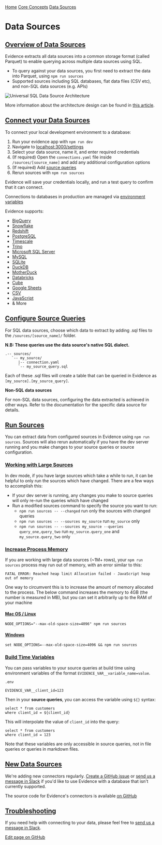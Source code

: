 [Home](https://docs.evidence.dev/) [Core Concepts](https://docs.evidence.dev/core-concepts) [Data Sources](https://docs.evidence.dev/core-concepts/data-sources)

# Data Sources

## [Overview of Data Sources](https://docs.evidence.dev/core-concepts/data-sources\#overview-of-data-sources)

Evidence extracts all data sources into a common storage format (called Parquet) to enable querying across multiple data sources using SQL.

- To query against your data sources, you first need to extract the data into Parquet, using `npm run sources`
- Supported sources including SQL databases, flat data files (CSV etc), and non-SQL data sources (e.g. APIs)

![Universal SQL Data Source Architecture](https://docs.evidence.dev/img/usql-architecture.png)

More information about the architecture design can be found in [this article](https://evidence.dev/blog/why-we-built-usql).

## [Connect your Data Sources](https://docs.evidence.dev/core-concepts/data-sources\#connect-your-data-sources)

To connect your local development environment to a database:

1. Run your evidence app with `npm run dev`
2. Navigate to [localhost:3000/settings](http://localhost:3000/settings)
3. Select your data source, name it, and enter required credentials
4. (If required) Open the `connections.yaml` file inside `/sources/[source_name]` and add any additional configuration options
5. (If required) Add [source queries](https://docs.evidence.dev/core-concepts/data-sources#configure-source-queries)
6. Rerun sources with `npm run sources`

Evidence will save your credentials locally, and run a test query to confirm that it can connect.

Connections to databases in production are managed via [environment variables](https://docs.evidence.dev/reference/cli#environment-variables)

Evidence supports:

- [BigQuery](https://docs.evidence.dev/core-concepts/data-sources/bigquery)
- [Snowflake](https://docs.evidence.dev/core-concepts/data-sources/snowflake)
- [Redshift](https://docs.evidence.dev/core-concepts/data-sources/redshift)
- [PostgreSQL](https://docs.evidence.dev/core-concepts/data-sources/postgres)
- [Timescale](https://docs.evidence.dev/core-concepts/data-sources/postgres)
- [Trino](https://docs.evidence.dev/core-concepts/data-sources/trino)
- [Microsoft SQL Server](https://docs.evidence.dev/core-concepts/data-sources/mssql)
- [MySQL](https://docs.evidence.dev/core-concepts/data-sources/mysql)
- [SQLite](https://docs.evidence.dev/core-concepts/data-sources/sqlite)
- [DuckDB](https://docs.evidence.dev/core-concepts/data-sources/duckdb)
- [MotherDuck](https://docs.evidence.dev/core-concepts/data-sources/motherduck)
- [Databricks](https://docs.evidence.dev/core-concepts/data-sources/databricks)
- [Cube](https://docs.evidence.dev/core-concepts/data-sources/postgres#cube)
- [Google Sheets](https://docs.evidence.dev/core-concepts/data-sources/google-sheets)
- [CSV](https://docs.evidence.dev/core-concepts/data-sources/csv)
- [JavaScript](https://docs.evidence.dev/core-concepts/data-sources/javascript)
- & More

## [Configure Source Queries](https://docs.evidence.dev/core-concepts/data-sources\#configure-source-queries)

For SQL data sources, choose which data to extract by adding .sql files to the `/sources/[source_name]/` folder.

**N.B: These queries use the data source's native SQL dialect.**

```text-sm code
.-- sources/
   `-- my_source/
      |-- connection.yaml
      `-- my_source_query.sql
```

Each of these .sql files will create a table that can be queried in Evidence as `[my_source].[my_source_query]`.

**Non-SQL data sources**

For non-SQL data sources, configuring the data extracted is achieved in other ways. Refer to the documentation for the specific data source for details.

## [Run Sources](https://docs.evidence.dev/core-concepts/data-sources\#run-sources)

You can extract data from configured sources in Evidence using `npm run sources`. Sources will also rerun automatically if you have the dev server running and you make changes to your source queries or source configuration.

### [Working with Large Sources](https://docs.evidence.dev/core-concepts/data-sources\#working-with-large-sources)

In dev mode, if you have large sources which take a while to run, it can be helpful to only run the sources which have changed. There are a few ways to accomplish this:

- If your dev server is running, any changes you make to source queries will only re-run the queries which have changed
- Run a modified sources command to specify the source you want to run:
  - `npm run sources -- --changed` run only the sources with changed queries
  - `npm run sources -- --sources my_source` run `my_source` only
  - `npm run sources -- --sources my_source --queries query_one,query_two` run `my_source.query_one` and `my_source.query_two` only

### [Increase Process Memory](https://docs.evidence.dev/core-concepts/data-sources\#increase-process-memory)

If you are working with large data sources (~1M+ rows), your `npm run sources` process may run out of memory, with an error similar to this:

```text-sm code
FATAL ERROR: Reached heap limit Allocation failed - JavaScript heap out of memory
```

One way to circumvent this is to increase the amount of memory allocated to the process. The below command increases the memory to 4GB (the number is measured in MB), but you can set it arbitrarily up to the RAM of your machine

#### [Mac OS / Linux](https://docs.evidence.dev/core-concepts/data-sources\#mac-os--linux)

```text-sm code
NODE_OPTIONS="--max-old-space-size=4096" npm run sources
```

#### [Windows](https://docs.evidence.dev/core-concepts/data-sources\#windows)

```text-sm code
set NODE_OPTIONS=--max-old-space-size=4096 && npm run sources
```

### [Build Time Variables](https://docs.evidence.dev/core-concepts/data-sources\#build-time-variables)

You can pass variables to your source queries at build time using environment variables of the format `EVIDENCE_VAR__variable_name=value`.

`.env`

```text-sm bash
EVIDENCE_VAR__client_id=123
```

Then in your **source queries**, you can access the variable using `${}` syntax:

```text-sm sql
select * from customers
where client_id = ${client_id}
```

This will interpolate the value of `client_id` into the query:

```text-sm sql
select * from customers
where client_id = 123
```

Note that these variables are only accessible in source queries, not in file queries or queries in markdown files.

## [New Data Sources](https://docs.evidence.dev/core-concepts/data-sources\#new-data-sources)

We're adding new connectors regularly. [Create a GitHub issue](https://github.com/evidence-dev/evidence/issues) or [send us a message in Slack](https://slack.evidence.dev/) if you'd like to use Evidence with a database that isn't currently supported.

The source code for Evidence's connectors is available [on GitHub](https://github.com/evidence-dev/evidence/tree/main/packages/datasources)

## [Troubleshooting](https://docs.evidence.dev/core-concepts/data-sources\#troubleshooting)

If you need help with connecting to your data, please feel free to [send us a message in Slack](https://slack.evidence.dev/).

[Edit page on GitHub](https://github.com/evidence-dev/evidence/edit/next/sites/docs/pages/core-concepts/data-sources/index.md)